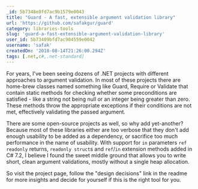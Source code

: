 ```yaml
---
_id: 5b7348e8fd7ac9b1579e0043
title: "Guard - A fast, extensible argument validation library"
url: 'https://github.com/safakgur/guard'
category: libraries-tools
slug: 'guard-a-fast-extensible-argument-validation-library'
user_id: 5b73409bfd7ac904559e0042
username: 'safak'
createdOn: '2018-08-14T21:26:00.294Z'
tags: [.net,c#,.net-standard]
---
```


For years, I've been seeing dozens of .NET projects with different approaches to argument validation. In most of these projects there are home-brew classes named something like Guard, Require or Validate that contain static methods for checking whether some preconditions are satisfied - like a string not being null or an integer being greater than zero. These methods throw the appropriate exceptions if their conditions are not met, effectively validating the passed argument.

There are some open-source projects as well, so why add yet-another? Because most of these libraries either are too verbose that they don't add enough usability to be added as a dependency, or sacrifice too much performance in the name of usability. With support for `in` parameters `ref readonly` returns, `readonly struct`s and `ref`/`in` extension methods added in C# 7.2, I believe I found the sweet middle ground that allows you to write short, clean argument validations, mostly without a single heap allocation.

So visit the project page, follow the "design decisions" link in the readme for more insights and decide for yourself if this is the right tool for you.
